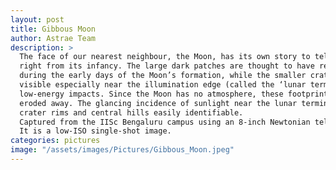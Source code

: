 ```yaml
---
layout: post
title: Gibbous Moon
author: Astrae Team
description: >
  The face of our nearest neighbour, the Moon, has its own story to tell – a story of our solar system 
  right from its infancy. The large dark patches are thought to have resulted from asteroid impacts 
  during the early days of the Moon’s formation, while the smaller craters scattered all around, 
  visible especially near the illumination edge (called the ‘lunar terminator’), are from more recent 
  low-energy impacts. Since the Moon has no atmosphere, these footprints of evolution have never 
  eroded away. The glancing incidence of sunlight near the lunar terminator makes features like 
  crater rims and central hills easily identifiable.
  Captured from the IISc Bengaluru campus using an 8-inch Newtonian telescope and a DSLR camera. 
  It is a low-ISO single-shot image.
categories: pictures
image: "/assets/images/Pictures/Gibbous_Moon.jpeg"
---
```

